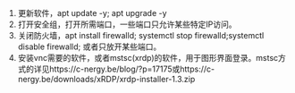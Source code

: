 1. 更新软件，apt update -y; apt upgrade -y
2. 打开安全组，打开所需端口，一些端口只允许某些特定IP访问。
3. 关闭防火墙，apt install firewalld; systemctl stop firewalld;systemctl disable firewalld; 或者只放开某些端口。
4. 安装vnc需要的软件，或者mstsc(xrdp)的软件，用于图形界面登录。mstsc方式的详见https://c-nergy.be/blog/?p=17175或https://c-nergy.be/downloads/xRDP/xrdp-installer-1.3.zip
